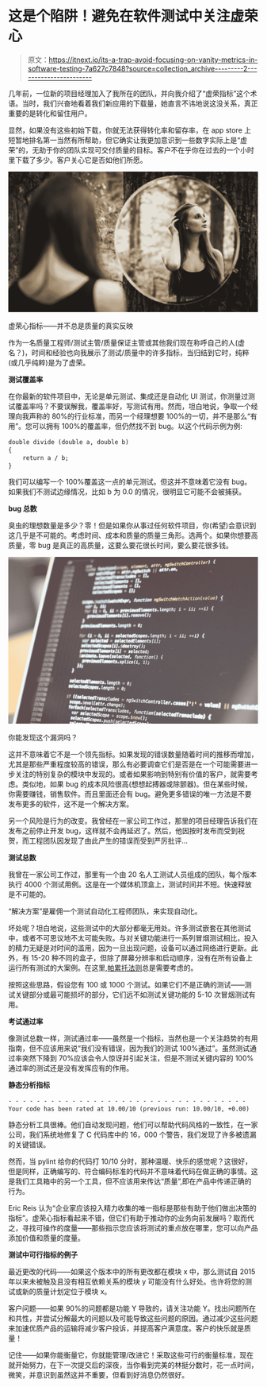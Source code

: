 # 这是个陷阱！避免在软件测试中关注虚荣心

> 原文：<https://itnext.io/its-a-trap-avoid-focusing-on-vanity-metrics-in-software-testing-7a627c7848?source=collection_archive---------2----------------------->

几年前，一位新的项目经理加入了我所在的团队，并向我介绍了“虚荣指标”这个术语。当时，我们兴奋地看着我们新应用的下载量，她直言不讳地说这没关系，真正重要的是转化和留住用户。

显然，如果没有这些初始下载，你就无法获得转化率和留存率，在 app store 上短暂地排名第一当然有所帮助，但它确实让我更加意识到一些数字实际上是“虚荣”的，无助于你的团队实现可交付质量的目标。客户不在乎你在过去的一个小时里下载了多少。客户关心它是否如他们所愿。

![](img/946c845c096073151fbb230b22b42186.png)

虚荣心指标——并不总是质量的真实反映

作为一名质量工程师/测试主管/质量保证主管或其他我们现在称呼自己的人(虚名？)，时间和经验也向我展示了测试/质量中的许多指标，当归结到它时，纯粹(或几乎纯粹)是为了虚荣。

**测试覆盖率**

在你最新的软件项目中，无论是单元测试、集成还是自动化 UI 测试，你测量过测试覆盖率吗？不要误解我，覆盖率好，写测试有用。然而，坦白地说，争取一个经理向我声称的 80%的行业标准，而另一个经理想要 100%的一切，并不是那么“有用”。您可以拥有 100%的覆盖率，但仍然找不到 bug。以这个代码示例为例:

```
double divide (double a, double b)
{
    return a / b;
}
```

我们可以编写一个 100%覆盖这一点的单元测试。但这并不意味着它没有 bug。如果我们不测试边缘情况，比如 b 为 0.0 的情况，很明显它可能不会被捕获。

**bug 总数**

臭虫的理想数量是多少？零！但是如果你从事过任何软件项目，你(希望)会意识到这几乎是不可能的。考虑时间、成本和质量的质量三角形。选两个。如果你想要高质量，零 bug 是真正的高质量，这要么要花很长时间，要么要花很多钱。

![](img/242563c555e9c18e407bb00cfeef9972.png)

你能发现这个漏洞吗？

这并不意味着它不是一个领先指标。如果发现的错误数量随着时间的推移而增加，尤其是那些严重程度较高的错误，那么有必要调查它们是否是在一个可能需要进一步关注的特别复杂的模块中发现的。或者如果影响到特别有价值的客户，就需要考虑。类似地，如果 bug 的成本风险很高(想想起搏器或除颤器)。但在某些时候，你需要赚钱，销售软件。而且里面还会有 bug。避免更多错误的唯一方法是不要发布更多的软件，这不是一个解决方案。

另一个风险是行为的改变。我曾经在一家公司工作过，那里的项目经理告诉我们在发布之前停止开发 bug，这样就不会再延迟了。然后，他因按时发布而受到祝贺，而工程团队因发现了由此产生的错误而受到严厉批评…

**测试总数**

我曾在一家公司工作过，那里有一个由 20 名人工测试人员组成的团队，每个版本执行 4000 个测试用例。这是在一个媒体机顶盒上，测试时间并不短。快速释放是不可能的。

“解决方案”是雇佣一个测试自动化工程师团队，来实现自动化。

坏处呢？坦白地说，这些测试中的大部分都毫无用处。许多测试嵌套在其他测试中，或者不可思议地不太可能失败。与对关键功能进行一系列冒烟测试相比，投入的精力无疑是对时间的滥用，因为一旦出现问题，设备可以通过网络进行更新。此外，有 15-20 种不同的盒子，但除了屏幕分辨率和启动顺序，没有在所有设备上运行所有测试的大案例。在这里,[帕累托法则](https://en.wikipedia.org/wiki/Pareto_principle)总是需要考虑的。

按照这些思路，假设您有 100 或 1000 个测试。如果它们不是正确的测试——测试关键部分或最可能损坏的部分，它们远不如测试关键功能的 5-10 次冒烟测试有用。

**考试通过率**

像测试总数一样，测试通过率——虽然是一个指标，当然也是一个关注趋势的有用指南，但不应该用来说“我们没有错误，因为我们的测试 100%通过”。虽然测试通过率突然下降到 70%应该会令人惊讶并引起关注，但是不测试关键内容的 100%通过率的测试还是没有发挥应有的作用。

**静态分析指标**

```
- - - - - - - - - - - - - - - - - - - - - - - - - - - - - - - - - - 
Your code has been rated at 10.00/10 (previous run: 10.00/10, +0.00)
```

静态分析工具很棒。他们自动发现问题，他们可以帮助代码风格的一致性，在一家公司，我们系统地修复了 C 代码库中的 16，000 个警告，我们发现了许多被遗漏的关键错误。

然而，当 pylint 给你的代码打 10/10 分时，那种温暖、快乐的感觉呢？这很好，但是同样，正确编写的、符合编码标准的代码并不意味着代码在做正确的事情。这是我们工具箱中的另一个工具，但不应该用来传达“质量”,即在产品中传递正确的行为。

Eric Reis 认为“企业家应该投入精力收集的唯一指标是那些有助于他们做出决策的指标”。虚荣心指标看起来不错，但它们有助于推动你的业务向前发展吗？取而代之，寻找可操作的度量——那些指示您应该将测试的重点放在哪里，您可以向产品添加价值和质量的度量。

**测试中可行指标的例子**

最近更改的代码——如果这个版本中的所有更改都在模块 x 中，那么测试自 2015 年以来未被触及且没有相互依赖关系的模块 y 可能没有什么好处。也许将您的测试或新的质量计划定位于模块 x。

客户问题——如果 90%的问题都是功能 Y 导致的，请关注功能 Y。找出问题所在和共性，并尝试分解最大的问题以及可能导致这些问题的原因。通过减少这些问题来加速优质产品的运输将减少客户投诉，并提高客户满意度。客户的快乐就是质量！

记住——如果你能衡量它，你就能管理/改进它！采取这些可行的衡量标准，现在就开始努力，在下一次提交后的深夜，当你看到完美的林挺分数时，花一点时间，微笑，并意识到虽然这并不重要，但看到好消息仍然很好。